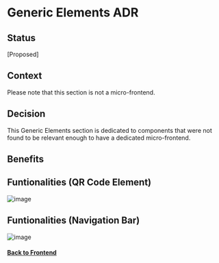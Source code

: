 # Generic Elements ADR

## Status

[Proposed]

## Context

Please note that this section is not a micro-frontend.


## Decision

This Generic Elements section is dedicated to components that were not found to be relevant enough to have a dedicated micro-frontend.

## Benefits

## Funtionalities (QR Code Element)

![image](https://github.com/alexgeraldo/aw-project/assets/155154782/a8bdee76-7e60-447b-8db8-b92d7ed124d2)


## Funtionalities (Navigation Bar)

![image](https://github.com/alexgeraldo/aw-project/assets/155154782/eea5e432-a796-48a7-aadc-22d70cd87ae7)




#### [Back to Frontend](../README.md)